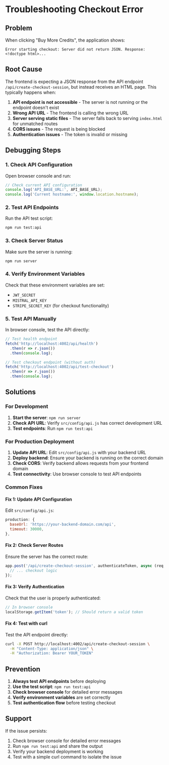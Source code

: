 # Troubleshooting Checkout Error

## Problem
When clicking "Buy More Credits", the application shows:
```
Error starting checkout: Server did not return JSON. Response: <!doctype html>...
```

## Root Cause
The frontend is expecting a JSON response from the API endpoint `/api/create-checkout-session`, but instead receives an HTML page. This typically happens when:

1. **API endpoint is not accessible** - The server is not running or the endpoint doesn't exist
2. **Wrong API URL** - The frontend is calling the wrong URL
3. **Server serving static files** - The server falls back to serving `index.html` for unmatched routes
4. **CORS issues** - The request is being blocked
5. **Authentication issues** - The token is invalid or missing

## Debugging Steps

### 1. Check API Configuration
Open browser console and run:
```javascript
// Check current API configuration
console.log('API_BASE_URL:', API_BASE_URL);
console.log('Current hostname:', window.location.hostname);
```

### 2. Test API Endpoints
Run the API test script:
```bash
npm run test:api
```

### 3. Check Server Status
Make sure the server is running:
```bash
npm run server
```

### 4. Verify Environment Variables
Check that these environment variables are set:
- `JWT_SECRET`
- `MISTRAL_API_KEY`
- `STRIPE_SECRET_KEY` (for checkout functionality)

### 5. Test API Manually
In browser console, test the API directly:
```javascript
// Test health endpoint
fetch('http://localhost:4002/api/health')
  .then(r => r.json())
  .then(console.log);

// Test checkout endpoint (without auth)
fetch('http://localhost:4002/api/test-checkout')
  .then(r => r.json())
  .then(console.log);
```

## Solutions

### For Development
1. **Start the server**: `npm run server`
2. **Check API URL**: Verify `src/config/api.js` has correct development URL
3. **Test endpoints**: Run `npm run test:api`

### For Production Deployment
1. **Update API URL**: Edit `src/config/api.js` with your backend URL
2. **Deploy backend**: Ensure your backend is running on the correct domain
3. **Check CORS**: Verify backend allows requests from your frontend domain
4. **Test connectivity**: Use browser console to test API endpoints

### Common Fixes

#### Fix 1: Update API Configuration
Edit `src/config/api.js`:
```javascript
production: {
  baseUrl: 'https://your-backend-domain.com/api',
  timeout: 30000,
},
```

#### Fix 2: Check Server Routes
Ensure the server has the correct route:
```javascript
app.post('/api/create-checkout-session', authenticateToken, async (req, res) => {
  // ... checkout logic
});
```

#### Fix 3: Verify Authentication
Check that the user is properly authenticated:
```javascript
// In browser console
localStorage.getItem('token'); // Should return a valid token
```

#### Fix 4: Test with curl
Test the API endpoint directly:
```bash
curl -X POST http://localhost:4002/api/create-checkout-session \
  -H "Content-Type: application/json" \
  -H "Authorization: Bearer YOUR_TOKEN"
```

## Prevention

1. **Always test API endpoints** before deploying
2. **Use the test script**: `npm run test:api`
3. **Check browser console** for detailed error messages
4. **Verify environment variables** are set correctly
5. **Test authentication flow** before testing checkout

## Support

If the issue persists:
1. Check browser console for detailed error messages
2. Run `npm run test:api` and share the output
3. Verify your backend deployment is working
4. Test with a simple curl command to isolate the issue 